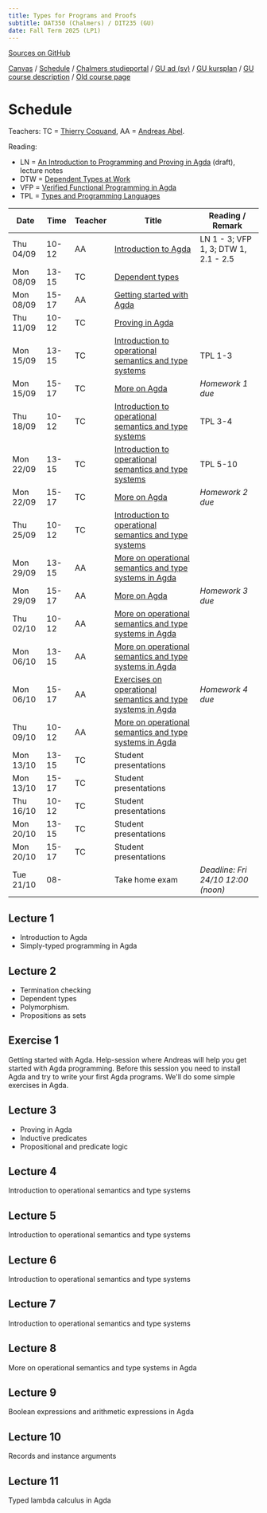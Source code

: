```yaml
---
title: Types for Programs and Proofs
subtitle: DAT350 (Chalmers) / DIT235 (GU)
date: Fall Term 2025 (LP1)
---
```


<link rel="stylesheet" href="gh-fork-ribbon.css" />
<style>.github-fork-ribbon:before { background-color: #333; }</style>
<a class="github-fork-ribbon" href="https://github.com/teach-types/www" data-ribbon="Sources on GitHub" title="Sources on GitHub">Sources on GitHub</a>

[Canvas](https://chalmers.instructure.com/courses/35737) /
[Schedule](https://cloud.timeedit.net/chalmers/web/public/riq30Qy6565ZZ5Q59g7650Z56YZ6019X67oY40QQ06o0gQ176qQY.html) /
[Chalmers studieportal](https://www.student.chalmers.se/sp/course?course_id=40833) /
[GU ad (sv)](https://www.gu.se/studera/hitta-utbildning/typer-for-program-och-bevis-dit235) /
[GU kursplan](http://kursplaner.gu.se/pdf/kurs/sv/DIT235) /
[GU course description](http://kursplaner.gu.se/pdf/kurs/en/DIT235) /
[Old course page](https://www.cse.chalmers.se/~coquand/TYPES2.html)

# Schedule

Teachers:
TC = [Thierry Coquand](http://www.cse.chalmers.se/~coquand/),
AA = [Andreas Abel](http://www.cse.chalmers.se/~abela/).

Reading:

* LN  = [An Introduction to Programming and Proving in Agda](http://www.cse.chalmers.se/~peterd/papers/AgdaLectureNotes2018.pdf) (draft), lecture notes
* DTW = [Dependent Types at Work](http://www.cse.chalmers.se/~peterd/papers/DependentTypesAtWork.pdf)
* VFP = [Verified Functional Programming in Agda](http://dl.acm.org/citation.cfm?id=2841316)
* TPL = [Types and Programming Languages](http://www.cis.upenn.edu/~bcpierce/tapl/index.html)

| Date      | Time  | Teacher | Title | Reading / Remark |
|-----------|-------|---------|-------|------------------|
| Thu 04/09 | 10-12 | AA | [Introduction to Agda](#lecture-1) | LN 1 - 3; VFP 1, 3; DTW 1, 2.1 - 2.5 |  |
| Mon 08/09 | 13-15 | TC | [Dependent types](#lecture-2) |  |
| Mon 08/09 | 15-17 | AA | [Getting started with Agda](#exercise-1) |  |
| Thu 11/09 | 10-12 | TC | [Proving in Agda](#lecture-3) |  |
| Mon 15/09 | 13-15 | TC | [Introduction to operational semantics and type systems](#lecture-4)  | TPL 1-3 |
| Mon 15/09 | 15-17 | TC | [More on Agda](#exercise-2) | _Homework 1 due_  |
| Thu 18/09 | 10-12 | TC | [Introduction to operational semantics and type systems](#lecture-5)  | TPL 3-4 |
| Mon 22/09 | 13-15 | TC | [Introduction to operational semantics and type systems](#lecture-6)  | TPL 5-10 |
| Mon 22/09 | 15-17 | TC | [More on Agda](#exercise-3) | _Homework 2 due_  |
| Thu 25/09 | 10-12 | TC | [Introduction to operational semantics and type systems](#lecture-7)  |  |
| Mon 29/09 | 13-15 | AA | [More on operational semantics and type systems in Agda](#lecture-8)  |  |
| Mon 29/09 | 15-17 | AA | [More on Agda](#exercise-4) | _Homework 3 due_  |
| Thu 02/10 | 10-12 | AA | [More on operational semantics and type systems in Agda](#lecture-9)  |  |
| Mon 06/10 | 13-15 | AA | [More on operational semantics and type systems in Agda](#lecture-10) |  |
| Mon 06/10 | 15-17 | AA | [Exercises on operational semantics and type systems in Agda](#exercise-5) | _Homework 4 due_  |
| Thu 09/10 | 10-12 | AA | [More on operational semantics and type systems in Agda](#lecture-11) |  |
| Mon 13/10 | 13-15 | TC | Student presentations |   |
| Mon 13/10 | 15-17 | TC | Student presentations |   |
| Thu 16/10 | 10-12 | TC | Student presentations |   |
| Mon 20/10 | 13-15 | TC | Student presentations |   |
| Mon 20/10 | 15-17 | TC | Student presentations |   |
| Tue 21/10 | 08-   |    | Take home exam | _Deadline: Fri 24/10 12:00 (noon)_ |


## Lecture 1

- Introduction to Agda
- Simply-typed programming in Agda

## Lecture 2

- Termination checking
- Dependent types
- Polymorphism.
- Propositions as sets

## Exercise 1

Getting started with Agda.
Help-session where Andreas will help you get started with Agda programming.
Before this session you need to install Agda and try to write your first Agda programs.
We'll do some simple exercises in Agda.

## Lecture 3

- Proving in Agda
- Inductive predicates
- Propositional and predicate logic

## Lecture 4

Introduction to operational semantics and type systems

## Lecture 5

Introduction to operational semantics and type systems

## Lecture 6

Introduction to operational semantics and type systems

## Lecture 7

Introduction to operational semantics and type systems

## Lecture 8

More on operational semantics and type systems in Agda

## Lecture 9

Boolean expressions and arithmetic expressions in Agda

## Lecture 10

Records and instance arguments

## Lecture 11

Typed lambda calculus in Agda
